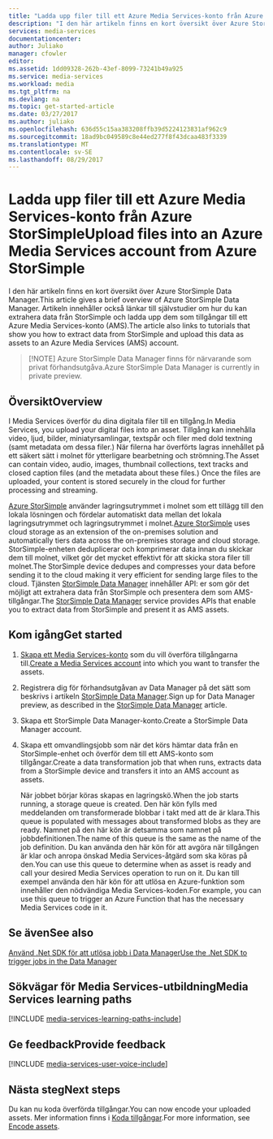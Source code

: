 ```yaml
---
title: "Ladda upp filer till ett Azure Media Services-konto från Azure StorSimple | Microsoft Docs"
description: "I den här artikeln finns en kort översikt över Azure StorSimple Data Manager. Artikeln innehåller också länkar till självstudier om hur du kan extrahera data från StorSimple och ladda upp dem som tillgångar till ett Azure Media Services-konto."
services: media-services
documentationcenter: 
author: Juliako
manager: cfowler
editor: 
ms.assetid: 1dd09328-262b-43ef-8099-73241b49a925
ms.service: media-services
ms.workload: media
ms.tgt_pltfrm: na
ms.devlang: na
ms.topic: get-started-article
ms.date: 03/27/2017
ms.author: juliako
ms.openlocfilehash: 636d55c15aa383208ffb39d5224123831af962c9
ms.sourcegitcommit: 18ad9bc049589c8e44ed277f8f43dcaa483f3339
ms.translationtype: MT
ms.contentlocale: sv-SE
ms.lasthandoff: 08/29/2017
---
```

# <a name="upload-files-into-an-azure-media-services-account-from-azure-storsimple"></a><span data-ttu-id="705c6-104">Ladda upp filer till ett Azure Media Services-konto från Azure StorSimple</span><span class="sxs-lookup"><span data-stu-id="705c6-104">Upload files into an Azure Media Services account from Azure StorSimple</span></span>

<span data-ttu-id="705c6-105">I den här artikeln finns en kort översikt över Azure StorSimple Data Manager.</span><span class="sxs-lookup"><span data-stu-id="705c6-105">This article gives a brief overview of Azure StorSimple Data Manager.</span></span> <span data-ttu-id="705c6-106">Artikeln innehåller också länkar till självstudier om hur du kan extrahera data från StorSimple och ladda upp dem som tillgångar till ett Azure Media Services-konto (AMS).</span><span class="sxs-lookup"><span data-stu-id="705c6-106">The article also links to tutorials that show you how to extract data from StorSimple and upload this data as assets to an Azure Media Services (AMS) account.</span></span>

> 
> [!NOTE]
> <span data-ttu-id="705c6-107">Azure StorSimple Data Manager finns för närvarande som privat förhandsutgåva.</span><span class="sxs-lookup"><span data-stu-id="705c6-107">Azure StorSimple Data Manager is currently in private preview.</span></span> 
> 

## <a name="overview"></a><span data-ttu-id="705c6-108">Översikt</span><span class="sxs-lookup"><span data-stu-id="705c6-108">Overview</span></span>

<span data-ttu-id="705c6-109">I Media Services överför du dina digitala filer till en tillgång.</span><span class="sxs-lookup"><span data-stu-id="705c6-109">In Media Services, you upload your digital files into an asset.</span></span> <span data-ttu-id="705c6-110">Tillgång kan innehålla video, ljud, bilder, miniatyrsamlingar, textspår och filer med dold textning (samt metadata om dessa filer.) När filerna har överförts lagras innehållet på ett säkert sätt i molnet för ytterligare bearbetning och strömning.</span><span class="sxs-lookup"><span data-stu-id="705c6-110">The Asset  can contain video, audio, images, thumbnail collections, text tracks and closed caption files (and the metadata about these files.) Once the files are uploaded, your content is stored securely in the cloud for further processing and streaming.</span></span>

<span data-ttu-id="705c6-111">[Azure StorSimple](https://docs.microsoft.com/azure/storsimple/) använder lagringsutrymmet i molnet som ett tillägg till den lokala lösningen och fördelar automatiskt data mellan det lokala lagringsutrymmet och lagringsutrymmet i molnet.</span><span class="sxs-lookup"><span data-stu-id="705c6-111">[Azure StorSimple](https://docs.microsoft.com/azure/storsimple/) uses cloud storage as an extension of the on-premises solution and automatically tiers data across the on-premises storage and cloud storage.</span></span> <span data-ttu-id="705c6-112">StorSimple-enheten deduplicerar och komprimerar data innan du skickar dem till molnet, vilket gör det mycket effektivt för att skicka stora filer till molnet.</span><span class="sxs-lookup"><span data-stu-id="705c6-112">The StorSimple device dedupes and compresses your data before sending it to the cloud making it very efficient for sending large files to the cloud.</span></span> <span data-ttu-id="705c6-113">Tjänsten [StorSimple Data Manager](../storsimple/storsimple-data-manager-overview.md) innehåller API: er som gör det möjligt att extrahera data från StorSimple och presentera dem som AMS-tillgångar.</span><span class="sxs-lookup"><span data-stu-id="705c6-113">The [StorSimple Data Manager](../storsimple/storsimple-data-manager-overview.md) service provides APIs that enable you to extract data from StorSimple and present it as AMS assets.</span></span>

## <a name="get-started"></a><span data-ttu-id="705c6-114">Kom igång</span><span class="sxs-lookup"><span data-stu-id="705c6-114">Get started</span></span>

1. <span data-ttu-id="705c6-115">[Skapa ett Media Services-konto](media-services-portal-create-account.md) som du vill överföra tillgångarna till.</span><span class="sxs-lookup"><span data-stu-id="705c6-115">[Create a Media Services account](media-services-portal-create-account.md) into which you want to transfer the assets.</span></span>
2. <span data-ttu-id="705c6-116">Registrera dig för förhandsutgåvan av Data Manager på det sätt som beskrivs i artikeln [StorSimple Data Manager](../storsimple/storsimple-data-manager-overview.md).</span><span class="sxs-lookup"><span data-stu-id="705c6-116">Sign up for Data Manager preview, as described in the [StorSimple Data Manager](../storsimple/storsimple-data-manager-overview.md) article.</span></span>
3. <span data-ttu-id="705c6-117">Skapa ett StorSimple Data Manager-konto.</span><span class="sxs-lookup"><span data-stu-id="705c6-117">Create a StorSimple Data Manager account.</span></span>
4. <span data-ttu-id="705c6-118">Skapa ett omvandlingsjobb som när det körs hämtar data från en StorSimple-enhet och överför dem till ett AMS-konto som tillgångar.</span><span class="sxs-lookup"><span data-stu-id="705c6-118">Create a data transformation job that when runs, extracts data from a StorSimple device and transfers it into an AMS account as assets.</span></span> 

    <span data-ttu-id="705c6-119">När jobbet börjar köras skapas en lagringskö.</span><span class="sxs-lookup"><span data-stu-id="705c6-119">When the job starts running, a storage queue is created.</span></span> <span data-ttu-id="705c6-120">Den här kön fylls med meddelanden om transformerade blobbar i takt med att de är klara.</span><span class="sxs-lookup"><span data-stu-id="705c6-120">This queue is populated with messages about transformed blobs as they are ready.</span></span> <span data-ttu-id="705c6-121">Namnet på den här kön är detsamma som namnet på jobbdefinitionen.</span><span class="sxs-lookup"><span data-stu-id="705c6-121">The name of this queue is the same as the name of the job definition.</span></span> <span data-ttu-id="705c6-122">Du kan använda den här kön för att avgöra när tillgången är klar och anropa önskad Media Services-åtgärd som ska köras på den.</span><span class="sxs-lookup"><span data-stu-id="705c6-122">You can use this queue to determine when as asset is ready and call your desired Media Services operation to run on it.</span></span> <span data-ttu-id="705c6-123">Du kan till exempel använda den här kön för att utlösa en Azure-funktion som innehåller den nödvändiga Media Services-koden.</span><span class="sxs-lookup"><span data-stu-id="705c6-123">For example, you can use this queue to trigger an Azure Function that has the necessary Media Services code in it.</span></span>

## <a name="see-also"></a><span data-ttu-id="705c6-124">Se även</span><span class="sxs-lookup"><span data-stu-id="705c6-124">See also</span></span>

[<span data-ttu-id="705c6-125">Använd .Net SDK för att utlösa jobb i Data Manager</span><span class="sxs-lookup"><span data-stu-id="705c6-125">Use the .Net SDK to trigger jobs in the Data Manager</span></span>](../storsimple/storsimple-data-manager-dotnet-jobs.md)

## <a name="media-services-learning-paths"></a><span data-ttu-id="705c6-126">Sökvägar för Media Services-utbildning</span><span class="sxs-lookup"><span data-stu-id="705c6-126">Media Services learning paths</span></span>
[!INCLUDE [media-services-learning-paths-include](../../includes/media-services-learning-paths-include.md)]

## <a name="provide-feedback"></a><span data-ttu-id="705c6-127">Ge feedback</span><span class="sxs-lookup"><span data-stu-id="705c6-127">Provide feedback</span></span>
[!INCLUDE [media-services-user-voice-include](../../includes/media-services-user-voice-include.md)]

## <a name="next-steps"></a><span data-ttu-id="705c6-128">Nästa steg</span><span class="sxs-lookup"><span data-stu-id="705c6-128">Next steps</span></span>

<span data-ttu-id="705c6-129">Du kan nu koda överförda tillgångar.</span><span class="sxs-lookup"><span data-stu-id="705c6-129">You can now encode your uploaded assets.</span></span> <span data-ttu-id="705c6-130">Mer information finns i [Koda tillgångar](media-services-portal-encode.md).</span><span class="sxs-lookup"><span data-stu-id="705c6-130">For more information, see [Encode assets](media-services-portal-encode.md).</span></span>
